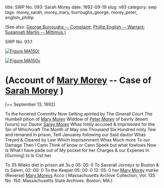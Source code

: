 title: SWP No. 093: Sarah Morey
date: 1692-09-19
slug: n93
category: swp
tags: morey_sarah, morey_mary, burroughs_george, morey_peter, english_phillip




(See also: [George Burroughs -- Complaint;](/n22.html#n22.1) [Phillip English -- Warrant;](/n1.html#n1.166) [Susannah Martin -- Mittimus.)](/n2.html#n2.201)

<div markdown class="doc" id="n93.1">

<div class="doc_id">SWP No. 93.1</div>


<span markdown class="figure">[![Figure MA150r](archives/MA135/small/MA150r.jpg)](archives/MA135/large/MA150r.jpg)</span>

<span markdown class="figure">[![Figure MA150v](archives/MA135/small/MA150v.jpg)](archives/MA135/large/MA150v.jpg)</span>

# (Account of [Mary Morey](/tag/morey_mary.html) -- Case of [Sarah Morey](/tag/morey_sarah.html) )

[++ September 13, 1692]

To the honered Committy Now Setting apinted by The Ginerall Court The Humbell pition of [Mary Morey](/tag/morey_mary.html) Widdow of [Peter Morey](/tag/morey_peter.html) of bavrly desert [sours] our Dautor [Sarey Morey](/tag/morey_sarah.html) Whas folsly accused & Imprisened for the Sin of Whichcraft The Month of May one Thousand Six Hundred ninty Tew and remaned In prison, Teill Januarey following our Said dautor Whas Treyed & Cleared by Law Which Imprisonment Whas Much more To our Damage Then I Cann Think of know or Cann Speek but what fowlows Now Is What I have pade out of My pocket for her Charges & our Expenes In [Gurning] to Is Cist her

To 35 Wieks diet in prison att 3s p 05: 05: 0 To Savarall Jorneys to Boston & to Salem, 02: 00: 0 To the Keeper 05: 00: 0  12: 05: 0 
her [Mary Morey](/tag/morey_mary.html) marke (Reverse)  [Mary Moreys](/tag/morey_mary.html) Acco ( Massachusetts Archive Collection, Vol. 135 No. 150. Massachusetts State Archives. Boston, MA.)

</div>

